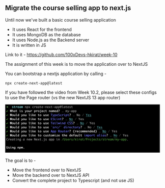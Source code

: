 ## Migrate the course selling app to next.js

Until now we've built a basic course selling application
 - It uses React for the frontend
 - It uses MongoDB as the database
 - It uses Node.js as the Backend server
 - It is written in JS

Link to it - https://github.com/100xDevs-hkirat/week-10

The assignment of this week is to move the application over to NextJS

You can bootstrap a nextjs application by calling -
```
npx create-next-app@latest
```

If you have followed the video from Week 10.2, please select these configs to use the Page router (vs the new NextJS 13 app router)

![Image](https://github.com/100xDevs-hkirat/Week-10-Assignment/blob/master/photo.jpg?raw=true, "image")


The goal is to - 
 - Move the frontend over to NextJS
 - Move the backend over to NextJS API
 - Convert the complete project to Typescript (and not use JS)
